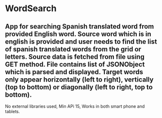 # WordSearch
App for searching Spanish translated word from provided English word.
Source word which is in english is provided and user needs to find the list of spanish translated words from the 
grid or letters.
Source data is fetched from file using GET method. File contains list of JSONObject which is parsed and displayed.
Target words only appear horizontally (left to right), vertically (top to bottom) or diagonally (left to right, top to bottom).
------------------------------------------------------------------------------------------------------------------------------
No external libraries used, Min APi 15, Works in both smart phone and tablets.
